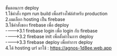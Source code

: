 ขั้นตอนการ deploy</br>
1.ใช้คำสั่ง npm run build เพื่อสร้างไฟล์สำหรับ production </br>
2.ผมเลือก hosting เป็น firebase </br>
3.ใช้คำสั่งของ firebase เพื่อ deploy</br>
  ---->3.1 firebase login เพื่อ login กับ firebase</br>
  ---->3.2 firebase init เพื่อตั้งค่าในการ deploy</br>
  ---->3.3 firebase deploy เพื่อทำการ deploy</br>
4.ได้ hosting url มาใช้ : https://agnos-1d8ee.web.app</br>
